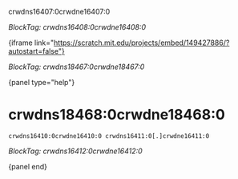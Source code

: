 crwdns16407:0crwdne16407:0

*BlockTag: crwdns16408:0crwdne16408:0*

{iframe link="https://scratch.mit.edu/projects/embed/149427886/?autostart=false"}

*BlockTag: crwdns18467:0crwdne18467:0*

{panel type="help"}

# crwdns18468:0crwdne18468:0

<pre><code class="scratch:split:random">crwdns16410:0crwdne16410:0 crwdns16411:0[.]crwdne16411:0
</code></pre>

*BlockTag: crwdns16412:0crwdne16412:0*

{panel end}